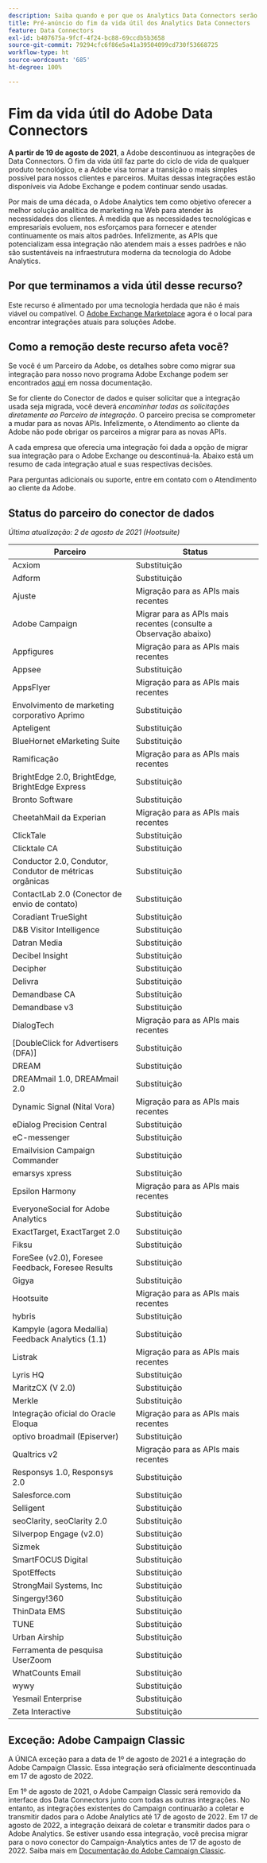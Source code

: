 ```yaml
---
description: Saiba quando e por que os Analytics Data Connectors serão encerrados.
title: Pré-anúncio do fim da vida útil dos Analytics Data Connectors
feature: Data Connectors
exl-id: b407675a-9fcf-4f24-bc88-69ccdb5b3658
source-git-commit: 79294cfc6f86e5a41a39504099cd730f53668725
workflow-type: ht
source-wordcount: '685'
ht-degree: 100%

---
```


# Fim da vida útil do Adobe Data Connectors

**A partir de 19 de agosto de 2021**, a Adobe descontinuou as integrações de Data Connectors. O fim da vida útil faz parte do ciclo de vida de qualquer produto tecnológico, e a Adobe visa tornar a transição o mais simples possível para nossos clientes e parceiros. Muitas dessas integrações estão disponíveis via Adobe Exchange e podem continuar sendo usadas.

Por mais de uma década, o Adobe Analytics tem como objetivo oferecer a melhor solução analítica de marketing na Web para atender às necessidades dos clientes. À medida que as necessidades tecnológicas e empresariais evoluem, nos esforçamos para fornecer e atender continuamente os mais altos padrões.  Infelizmente, as APIs que potencializam essa integração não atendem mais a esses padrões e não são sustentáveis na infraestrutura moderna da tecnologia do Adobe Analytics.

## Por que terminamos a vida útil desse recurso?

Este recurso é alimentado por uma tecnologia herdada que não é mais viável ou compatível. O [Adobe Exchange Marketplace](https://exchange.adobe.com/experiencecloud.analytics.html#product) agora é o local para encontrar integrações atuais para soluções Adobe.

## Como a remoção deste recurso afeta você?

Se você é um Parceiro da Adobe, os detalhes sobre como migrar sua integração para nosso novo programa Adobe Exchange podem ser encontrados [aqui](https://adobeexchangeec.zendesk.com/hc/pt-br/articles/360003867071-Adobe-Analytics-Integration-Tools) em nossa documentação.

Se for cliente do Conector de dados e quiser solicitar que a integração usada seja migrada, você deverá *encaminhar todas as solicitações diretamente ao Parceiro de integração*. O parceiro precisa se comprometer a mudar para as novas APIs. Infelizmente, o Atendimento ao cliente da Adobe não pode obrigar os parceiros a migrar para as novas APIs.

A cada empresa que oferecia uma integração foi dada a opção de migrar sua integração para o Adobe Exchange ou descontinuá-la. Abaixo está um resumo de cada integração atual e suas respectivas decisões.

Para perguntas adicionais ou suporte, entre em contato com o Atendimento ao cliente da Adobe.

## Status do parceiro do conector de dados

*Última atualização: 2 de agosto de 2021 (Hootsuite)*

| Parceiro | Status |
| --- | --- |
| Acxiom | Substituição |
| Adform | Substituição |
| Ajuste | Migração para as APIs mais recentes |
| Adobe Campaign | Migrar para as APIs mais recentes (consulte a Observação abaixo) |
| Appfigures | Migração para as APIs mais recentes |
| Appsee | Substituição |
| AppsFlyer | Migração para as APIs mais recentes |
| Envolvimento de marketing corporativo Aprimo | Substituição |
| Apteligent | Substituição |
| BlueHornet eMarketing Suite | Substituição |
| Ramificação | Migração para as APIs mais recentes |
| BrightEdge 2.0, BrightEdge, BrightEdge Express | Substituição |
| Bronto Software | Substituição |
| CheetahMail da Experian | Migração para as APIs mais recentes |
| ClickTale | Substituição |
| Clicktale CA | Substituição |
| Conductor 2.0, Condutor, Condutor de métricas orgânicas | Substituição |
| ContactLab 2.0 (Conector de envio de contato) | Substituição |
| Coradiant TrueSight | Substituição |
| D&amp;B Visitor Intelligence | Substituição |
| Datran Media | Substituição |
| Decibel Insight | Substituição |
| Decipher | Substituição |
| Delivra | Substituição |
| Demandbase CA | Substituição |
| Demandbase v3 | Substituição |
| DialogTech | Migração para as APIs mais recentes |
| [DoubleClick for Advertisers (DFA)] | Substituição |
| DREAM | Substituição |
| DREAMmail 1.0, DREAMmail 2.0 | Substituição |
| Dynamic Signal (Nital Vora) | Migração para as APIs mais recentes |
| eDialog Precision Central | Substituição |
| eC-messenger | Substituição |
| Emailvision Campaign Commander | Substituição |
| emarsys xpress | Substituição |
| Epsilon Harmony | Migração para as APIs mais recentes |
| EveryoneSocial for Adobe Analytics | Substituição |
| ExactTarget, ExactTarget 2.0 | Substituição |
| Fiksu | Substituição |
| ForeSee (v2.0), Foresee Feedback, Foresee Results | Substituição |
| Gigya | Substituição |
| Hootsuite | Migração para as APIs mais recentes |
| hybris | Substituição |
| Kampyle (agora Medallia) Feedback Analytics (1.1) | Substituição |
| Listrak | Migração para as APIs mais recentes |
| Lyris HQ | Substituição |
| MaritzCX (V 2.0) | Substituição |
| Merkle | Substituição |
| Integração oficial do Oracle Eloqua | Migração para as APIs mais recentes |
| optivo broadmail (Episerver) | Substituição |
| Qualtrics v2 | Migração para as APIs mais recentes |
| Responsys 1.0, Responsys 2.0 | Substituição |
| Salesforce.com | Substituição |
| Selligent | Substituição |
| seoClarity, seoClarity 2.0 | Substituição |
| Silverpop Engage (v2.0) | Substituição |
| Sizmek | Substituição |
| SmartFOCUS Digital | Substituição |
| SpotEffects | Substituição |
| StrongMail Systems, Inc | Substituição |
| Singergy!360 | Substituição |
| ThinData EMS | Substituição |
| TUNE | Substituição |
| Urban Airship | Substituição |
| Ferramenta de pesquisa UserZoom | Substituição |
| WhatCounts Email | Substituição |
| wywy | Substituição |
| Yesmail Enterprise | Substituição |
| Zeta Interactive | Substituição |

## Exceção: Adobe Campaign Classic

A ÚNICA exceção para a data de 1º de agosto de 2021 é a integração do Adobe Campaign Classic. Essa integração será oficialmente descontinuada em 17 de agosto de 2022.

Em 1º de agosto de 2021, o Adobe Campaign Classic será removido da interface dos Data Connectors junto com todas as outras integrações. No entanto, as integrações existentes do Campaign continuarão a coletar e transmitir dados para o Adobe Analytics até 17 de agosto de 2022. Em 17 de agosto de 2022, a integração deixará de coletar e transmitir dados para o Adobe Analytics. Se estiver usando essa integração, você precisa migrar para o novo conector do Campaign-Analytics antes de 17 de agosto de 2022. Saiba mais em [Documentação do Adobe Campaign Classic](https://experienceleague.adobe.com/docs/campaign-classic/using/release-notes/aa-connector-migration.html?lang=pt-BR).
